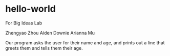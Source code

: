 # hello-world
For Big Ideas Lab

Zhengyao Zhou
Aiden Downie
Arianna Mu 


Our program asks the user for their name and age, and prints out a line that greets them and tells them their age. 


